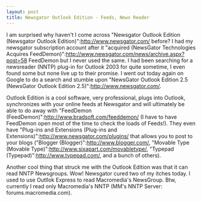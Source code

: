 ```yaml
---
layout: post
title: Newsgator Outlook Edition - Feeds, News Reader
---
```


I am surprised why haven't I come across "Newsgator Outlook Edition (Newsgator Outlook Edition)":http://www.newsgator.com/ before? I had my newsgator subscription account after it "acquired (NewsGator Technologies Acquires FeedDemon)":http://www.newsgator.com/news/archive.aspx?post=58 FeedDemon but I never used the same. I had been searching for a newsreader (NNTP) plug-in for Outlook 2003 for quite sometime, I even found some but none live up to their promise. I went out today again on Google to do a search and stumble upon "NewsGator Outlook Edition 2.5 (NewsGator Outlook Edition 2.5)":http://www.newsgator.com/.

Outlook Edition is a cool software, very professional, plugs into Outlook, synchronizes with your online feeds at Newsgator and will ultimately be able to do away with "FeedDemon (FeedDemon)":http://www.bradsoft.com/feeddemon/ (I have to have FeedDemon open most of the time to check the loads of Feeds!). They even have "Plug-ins and Extensions (Plug-ins and Extensions)":http://www.newsgator.com/plugins/ that allows you to post to your blogs ("Blogger (Blogger)":http://www.blogger.com/, "Movable Type (Movable Type)":http://www.sixapart.com/movabletype/, "Typepad (Typepad)":http://www.typepad.com/, and a bunch of others).

Another cool thing that struck me with the Outlook Edition was that it can read NNTP Newsgroups. Wow! Newsgator cured two of my itches today. I used to use Outllok Express to read Macromedia's NewsGroup. Btw, currently I read only Macromedia's NNTP (MM's NNTP Server: forums.macromedia.com).
